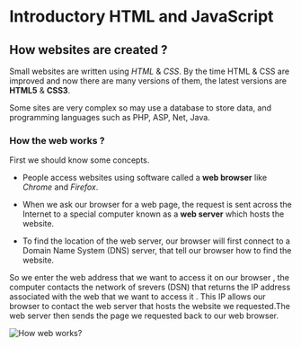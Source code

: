 # Introductory HTML and JavaScript
## How websites are created ?
Small websites are written using *HTML* & *CSS*.
By the time HTML & CSS are improved and now there are many versions of them, the latest versions are **HTML5** & **CSS3**.

Some sites are very complex so may use a database to store data, and programming languages such as PHP, ASP, Net, Java.

### How the web works ?
 First we should know some concepts.
 * People access websites using
software called a **web browser** like *Chrome* and *Firefox*.

* When we ask our browser for a web page, the request is sent across the Internet to a special
computer known as a **web server** which hosts the website.

* To find the location of the web server, our browser will first connect to a Domain Name System (DNS) server, that tell our browser how to find the website. 

So we enter the web address that we want to access it on our browser , the computer contacts the network of srevers (DSN) that returns the IP address associated with the web that we want to access it . This IP allows our browser to contact the web server that hosts the website we requested.The web server then sends the page we requested back to our web browser.

![How web works?](https://cdn.business2community.com/wp-content/uploads/2021/01/DNS-Diagram.png)








